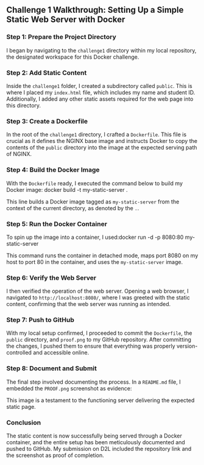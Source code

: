 ## Challenge 1 Walkthrough: Setting Up a Simple Static Web Server with Docker

### Step 1: Prepare the Project Directory

I began by navigating to the `challenge1` directory within my local repository, the designated workspace for this Docker challenge.

### Step 2: Add Static Content

Inside the `challenge1` folder, I created a subdirectory called `public`. This is where I placed my `index.html` file, which includes my name and student ID. Additionally, I added any other static assets required for the web page into this directory.

### Step 3: Create a Dockerfile

In the root of the `challenge1` directory, I crafted a `Dockerfile`. This file is crucial as it defines the NGINX base image and instructs Docker to copy the contents of the `public` directory into the image at the expected serving path of NGINX.

### Step 4: Build the Docker Image

With the `Dockerfile` ready, I executed the command below to build my Docker image: docker build -t my-static-server .

This line builds a Docker image tagged as `my-static-server` from the context of the current directory, as denoted by the `.`.

### Step 5: Run the Docker Container

To spin up the image into a container, I used:docker run -d -p 8080:80 my-static-server

This command runs the container in detached mode, maps port 8080 on my host to port 80 in the container, and uses the `my-static-server` image.

### Step 6: Verify the Web Server

I then verified the operation of the web server. Opening a web browser, I navigated to `http://localhost:8080/`, where I was greeted with the static content, confirming that the web server was running as intended.

### Step 7: Push to GitHub

With my local setup confirmed, I proceeded to commit the `Dockerfile`, the `public` directory, and `proof.png` to my GitHub repository. After committing the changes, I pushed them to ensure that everything was properly version-controlled and accessible online.

### Step 8: Document and Submit

The final step involved documenting the process. In a `README.md` file, I embedded the `PROOF.png` screenshot as evidence:

This image is a testament to the functioning server delivering the expected static page.

### Conclusion

The static content is now successfully being served through a Docker container, and the entire setup has been meticulously documented and pushed to GitHub. My submission on D2L included the repository link and the screenshot as proof of completion.
